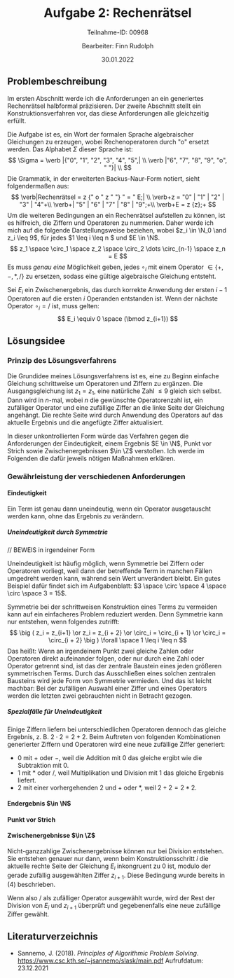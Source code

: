 <h1 style="text-align: center;">Aufgabe 2: Rechenrätsel</h1>
<p style="text-align: center;">Teilnahme-ID: 00968</p>
<p style="text-align: center;">Bearbeiter: Finn Rudolph</p>
<p style="text-align: center;">30.01.2022</p>

## Problembeschreibung

Im ersten Abschnitt werde ich die Anforderungen an ein generiertes Rechenrätsel halbformal präzisieren. Der zweite Abschnitt stellt ein Konstruktionsverfahren vor, das diese Anforderungen alle gleichzeitig erfüllt.

Die Aufgabe ist es, ein Wort der formalen Sprache algebraischer Gleichungen zu erzeugen, wobei Rechenoperatoren durch "o" ersetzt werden. Das Alphabet $\Sigma$ dieser Sprache ist:
$$
\Sigma = \verb |{"0", "1", "2", "3", "4", "5",| \\ 
\verb |"6", "7", "8", "9", "o", " "}| \\
$$
Die Grammatik, in der erweiterten Backus-Naur-Form notiert, sieht folgendermaßen aus:
$$
\verb|Rechenrätsel = z {" o " z " "} " = " E;| \\
\verb+z = "0" | "1" | "2" | "3" | "4"+\\ 
\verb+| "5" | "6" | "7" | "8" | "9";+\\
\verb+E = z {z};+
$$
Um die weiteren Bedingungen an ein Rechenrätsel aufstellen zu können, ist es hilfreich, die Ziffern und Operatoren zu nummerien. Daher werde ich mich auf die folgende Darstellungsweise beziehen, wobei $z_i \in \N_0 \and z_i \leq 9$, für jedes $1 \leq i \leq n $ und $E \in \N$.
$$
z_1 \space \circ_1 \space z_2 \space \circ_2 \dots \circ_{n-1} \space z_n = E
$$
Es muss *genau eine* Möglichkeit geben, jedes $\circ_i$ mit einem Operator $\in \{+,-,*,/\}$ zu ersetzen, sodass eine gültige algebraische Gleichung entsteht.

Sei $E_i$ ein Zwischenergebnis, das durch korrekte Anwendung der ersten $i-1$ Operatoren auf die ersten $i$ Operanden entstanden ist. Wenn der nächste Operator $\circ_i = /$ ist, muss gelten:
$$
E_i \equiv 0 \space (\bmod z_{i+1})
$$

## Lösungsidee

### Prinzip des Lösungsverfahrens

Die Grundidee meines Lösungsverfahrens ist es, eine zu Beginn einfache Gleichung schrittweise um Operatoren und Ziffern zu ergänzen. Die Ausgangsgleichung ist $z_1 = z_1$, eine natürliche Zahl $\leq 9$ gleich sich selbst. Dann wird in $n$-mal, wobei $n$ die gewünschte Operatorenzahl ist, ein zufälliger Operator und eine zufällige Ziffer an die linke Seite der Gleichung angehängt. Die rechte Seite wird durch Anwendung des Operators auf das aktuelle Ergebnis und die angefügte Ziffer aktualisiert.

In dieser unkontrollierten Form würde das Verfahren gegen die Anforderungen der Eindeutigkeit, einem Ergebnis $E \in \N$, Punkt vor Strich sowie Zwischenergebnissen $\in \Z$ verstoßen. Ich werde im Folgenden die dafür jeweils nötigen Maßnahmen erklären.

### Gewährleistung der verschiedenen Anforderungen

#### Eindeutigkeit

Ein Term ist genau dann uneindeutig, wenn ein Operator ausgetauscht werden kann, ohne das Ergebnis zu verändern.

##### Uneindeutigkeit durch Symmetrie

// BEWEIS in irgendeiner Form

Uneindeutigkeit ist häufig möglich, wenn Symmetrie bei Ziffern oder Operatoren vorliegt, weil dann der betreffende Term in manchen Fällen umgedreht werden kann, während sein Wert unverändert bleibt. Ein gutes Beispiel dafür findet sich im Aufgabenblatt: $3 \space \circ \space 4 \space \circ \space 3 = 15$.

Symmetrie bei der schrittweisen Konstruktion eines Terms zu vermeiden kann auf ein einfacheres Problem reduziert werden. Denn Symmetrie kann nur entstehen, wenn folgendes zutrifft:
$$
\big ( z_i = z_{i+1} \or z_i = z_{i + 2} \or 
\circ_i = \circ_{i + 1} \or \circ_i = \circ_{i + 2} \big )
\forall \space  1 \leq i \leq n
$$
Das heißt: Wenn an irgendeinem Punkt zwei gleiche Zahlen oder Operatoren direkt aufeinander folgen, oder nur durch eine Zahl oder Operator getrennt sind, ist das der zentrale Baustein eines jeden größeren symmetrischen Terms. Durch das Ausschließen eines solchen zentralen Bausteins wird jede Form von Symmetrie vermieden. Und das ist leicht machbar: Bei der zufälligen Auswahl einer Ziffer und eines Operators werden die letzten zwei gebrauchten nicht in Betracht gezogen.

##### Spezialfälle für Uneindeutigkeit

Einige Ziffern liefern bei unterschiedlichen Operatoren dennoch das gleiche Ergebnis, z. B. $2 \cdot 2 = 2 + 2$. Beim Auftreten von folgenden Kombinationen generierter Ziffern und Operatoren wird eine neue zufällige Ziffer generiert:

- $0$ mit $+$ oder $-$, weil die Addition mit $0$ das gleiche ergibt wie die Subtraktion mit $0$.
- $1$ mit $*$ oder $/$, weil Multiplikation und Division mit $1$ das gleiche Ergebnis liefert.
- $2$ mit einer vorhergehenden $2$ und $+$ oder $*$, weil $2+2 = 2*2$.

#### Endergebnis $\in \N$

#### Punkt vor Strich

#### Zwischenergebnisse $\in \Z$

Nicht-ganzzahlige Zwischenergebnisse können nur bei Division entstehen. Sie entstehen genauer nur dann, wenn beim Konstruktionsschritt $i$ die aktuelle rechte Seite der Gleichung $E_i$ inkongruent zu $0$ ist, modulo der gerade zufällig ausgewählten Ziffer $z_{i+1}$. Diese Bedingung wurde bereits in $(4)$ beschrieben.

Wenn also $/$ als zufälliger Operator ausgewählt wurde, wird der Rest der Division von $E_i$ und $z_{i+1}$ überprüft und gegebenenfalls eine neue zufällige Ziffer gewählt.

## Literaturverzeichnis

- Sannemo, J. (2018). _Principles of Algorithmic Problem Solving_. https://www.csc.kth.se/~jsannemo/slask/main.pdf Aufrufdatum: 23.12.2021